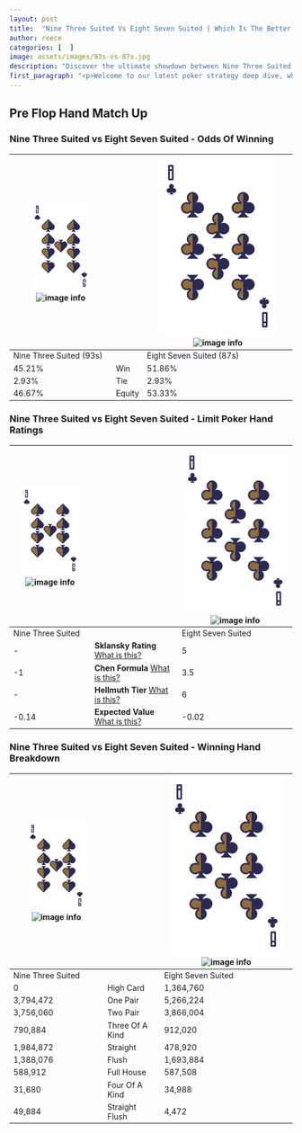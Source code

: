 ```yaml
---
layout: post
title:  "Nine Three Suited Vs Eight Seven Suited | Which Is The Better Hand In Poker? A Complete Guide"
author: reece
categories: [  ]
image: assets/images/93s-vs-87s.jpg
description: "Discover the ultimate showdown between Nine Three Suited and Eight Seven Suited in poker! Uncover the odds, strategies, and scenarios where one hand triumphs over the other. Get ready to up your poker game with this thrilling analysis."
first_paragraph: "<p>Welcome to our latest poker strategy deep dive, where we're pitting two distinct hands against each other in a high-stakes showdown: Nine Three Suited vs Eight Seven Suited.</p><p>In the dynamic world of poker, every decision counts, and knowing which hand holds the upper hand is key to your success at the table.</p><p>In this article, we'll dissect these two hands, explore the scenarios where one dominates the other, and equip you with the knowledge to make strategic choices that can tip the odds in your favor.</p><p>Get ready to unravel the intriguing dynamics of these poker hands and elevate your game to new heights.</p>"
---
```




[comment]: # (sp0)

## Pre Flop Hand Match Up

<div class="table hand-ratings" markdown="1"> 



### Nine Three Suited vs Eight Seven Suited - Odds Of Winning


    
| ![image info](assets/images/hand1/9.png) ![image info](assets/images/hand1/3s.png) |  | ![image info](assets/images/hand2/8.png) ![image info](assets/images/hand2/7s.png) |
| -------- | -------- | -------- |
| Nine Three Suited (93s) |  | Eight Seven Suited (87s) |
| 45.21% | Win | 51.86% |
| 2.93% | Tie | 2.93% |
| 46.67% | Equity | 53.33% |




[comment]: # (sp1)



### Nine Three Suited vs Eight Seven Suited - Limit Poker Hand Ratings


    
| ![image info](assets/images/hand1/9.png) ![image info](assets/images/hand1/3s.png) |  | ![image info](assets/images/hand2/8.png) ![image info](assets/images/hand2/7s.png) |
| -------- | -------- | -------- |
| Nine Three Suited |  | Eight Seven Suited |
| - | **Sklansky Rating** [What is this?](/sklansky-rating-explained) | 5 |
| -1 | **Chen Formula** [What is this?](/chen-formula-explained) | 3.5 |
| - | **Hellmuth Tier** [What is this?](/Hellmuth-tier-explained) | 6 |
| -0.14 | **Expected Value** [What is this?](/expected-value-explained) | -0.02 |




[comment]: # (sp2)



### Nine Three Suited vs Eight Seven Suited - Winning Hand Breakdown


    
| ![image info](assets/images/hand1/9.png) ![image info](assets/images/hand1/3s.png) |  | ![image info](assets/images/hand2/8.png) ![image info](assets/images/hand2/7s.png) |
| -------- | -------- | -------- |
| Nine Three Suited |  | Eight Seven Suited |
| 0 | High Card | 1,364,760 |
| 3,794,472 | One Pair | 5,266,224 |
| 3,756,060 | Two Pair | 3,866,004 |
| 790,884 | Three Of A Kind | 912,020 |
| 1,984,872 | Straight | 478,920 |
| 1,388,076 | Flush | 1,693,884 |
| 588,912 | Full House | 587,508 |
| 31,680 | Four Of A Kind | 34,988 |
| 49,884 | Straight Flush | 4,472 |




[comment]: # (sp3)



</div>

[comment]: # (sp4)



[comment]: # (sp5)

